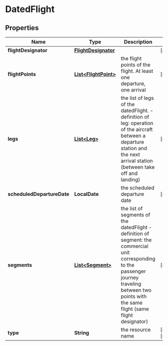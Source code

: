 

# DatedFlight


## Properties

| Name | Type | Description | Notes |
|------------ | ------------- | ------------- | -------------|
|**flightDesignator** | [**FlightDesignator**](FlightDesignator.md) |  |  [optional] |
|**flightPoints** | [**List&lt;FlightPoint&gt;**](FlightPoint.md) | the flight points of the flight. At least one departure, one arrival  |  [optional] |
|**legs** | [**List&lt;Leg&gt;**](Leg.md) | the list of legs of the datedFlight. - definition of leg: operation of the aircraft between a departure station and the next arrival station (between take off and landing)  |  [optional] |
|**scheduledDepartureDate** | **LocalDate** | the scheduled departure date |  [optional] |
|**segments** | [**List&lt;Segment&gt;**](Segment.md) | the list of segments of the datedFlight - definition of segment: the commercial unit corresponding to the passenger journey traveling between two points with the same flight (same flight designator)  |  [optional] |
|**type** | **String** | the resource name |  [optional] [readonly] |



